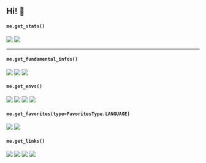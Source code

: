## Hi! :wave:

#### `me.get_stats()`
<span></span>
![](https://github-readme-stats.vercel.app/api?username=loxygenK&show_icons=true&title_color=0c3d7d&icon_color=5b8fd4)
![](https://github-readme-stats.vercel.app/api/top-langs/?username=loxygenK&layout=compact&hide=html&title_color=0c3d7d)

-----

#### `me.get_fundamental_infos()`
<span></span>
[![](https://img.shields.io/badge/Studying%20at-NITIC-e38542?style=for-the-badge)](#)
[![](https://img.shields.io/badge/Class-2I-427de3?style=for-the-badge)](#)
[![](https://img.shields.io/badge/moving%20up-May%20fail-d13030?style=for-the-badge)](#)

#### `me.get_envs()`
<span></span>
[![](https://img.shields.io/badge/Env-ArchLinux-1793D1?style=for-the-badge)](#)
[![](https://img.shields.io/badge/Editor-nvim/JetBrains-cc9458?style=for-the-badge)](#)
[![](https://img.shields.io/badge/Keyboard-HHKB-333333?style=for-the-badge)](#)
[![](https://img.shields.io/badge/Mouse-Logi%20M590-333333?style=for-the-badge)](#)

#### `me.get_favorites(type=FavoritesType.LANGUAGE)`
<span></span>
[![](https://img.shields.io/badge/Python-love%20it-0277BD?style=for-the-badge)](#)
[![](https://img.shields.io/badge/kotlin-love%20it;studying-FF8516?style=for-the-badge)](#)

#### `me.get_links()`
<span></span>
[![](https://img.shields.io/badge/Twitter%231-@loxygenK-blue?style=for-the-badge)](https://twitter.com/loxygenK)
[![](https://img.shields.io/badge/Twitter%232-@flisan__loxy-blue?style=for-the-badge)](https://twitter.com/flisan_loxy)
[![](https://img.shields.io/badge/Website-loxygen.dev-101554?style=for-the-badge)](https://loxygen.dev)
[![](https://img.shields.io/badge/Slideshare-liquid%20oxygen-01A3A5?style=for-the-badge)](https://www.slideshare.net/liquidoxygen1)

<!--
**loxygenK/loxygenK** is a ✨ _special_ ✨ repository because its `README.md` (this file) appears on your GitHub profile.

Here are some ideas to get you started:

- 🔭 I’m currently working on ...
- 🌱 I’m currently learning ...
- 👯 I’m looking to collaborate on ...
- 🤔 I’m looking for help with ...
- 💬 Ask me about ...
- 📫 How to reach me: ...
- 😄 Pronouns: ...
- ⚡ Fun fact: ...
-->
